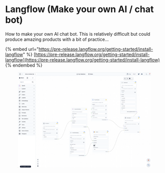 # Langflow (Make your own AI / chat bot)

How to make your own AI chat bot. This is relatively difficult but could produce amazing products with a bit of practice...&#x20;

{% embed url="https://pre-release.langflow.org/getting-started/install-langflow" %}
[https://pre-release.langflow.org/getting-started/install-langflow](https://pre-release.langflow.org/getting-started/install-langflow)
{% endembed %}

<figure><img src=".gitbook/assets/image (2).png" alt=""><figcaption></figcaption></figure>
